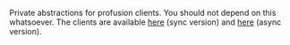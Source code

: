 Private abstractions for profusion clients. You should not depend on this whatsoever. The clients are available [here](https://crates.io/crates/profusion_sync) (sync version) and [here](https://crates.io/crates/profusion_async) (async version).